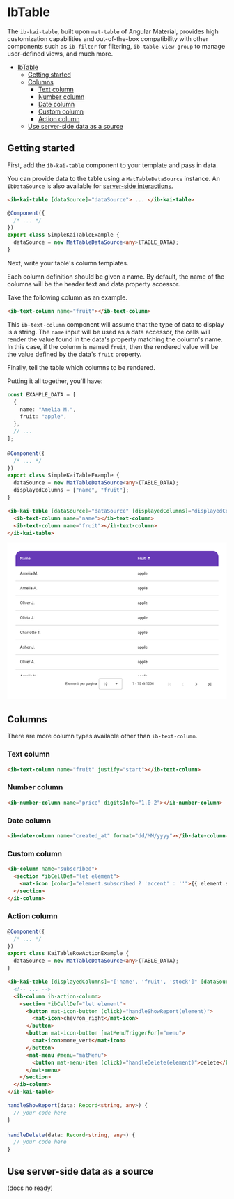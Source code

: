 # IbTable

The `ib-kai-table`, built upon `mat-table` of Angular Material, provides high customization capabilities and out-of-the-box compatibility with other components such as `ib-filter` for filtering, `ib-table-view-group` to manage user-defined views, and much more.

- [IbTable](#ibtable)
  - [Getting started](#getting-started)
  - [Columns](#columns)
    - [Text column](#text-column)
    - [Number column](#number-column)
    - [Date column](#date-column)
    - [Custom column](#custom-column)
    - [Action column](#action-column)
  - [Use server-side data as a source](#use-server-side-data-as-a-source)

<!-- TOC ignore:true -->

## Getting started

First, add the `ib-kai-table` component to your template and pass in data.

You can provide data to the table using a `MatTableDataSource` instance. An `IbDataSource` is also available for [server-side interactions.](#use-server-side-data-as-a-source)

```html
<ib-kai-table [dataSource]="dataSource"> ... </ib-kai-table>
```

```typescript
@Component({
  /* ... */
})
export class SimpleKaiTableExample {
  dataSource = new MatTableDataSource<any>(TABLE_DATA);
}
```

Next, write your table's column templates.

Each column definition should be given a name. By default, the name of the columns will be the header text and data property accessor.

Take the following column as an example.

```html
<ib-text-column name="fruit"></ib-text-column>
```

This `ib-text-column` component will assume that the type of data to display is a string. The `name` input will be used as a data accessor, the cells will render the value found in the data's property matching the column's name. In this case, if the column is named `fruit`, then the rendered value will be the value defined by the data's `fruit` property.

Finally, tell the table which columns to be rendered.

Putting it all together, you'll have:

```typescript
const EXAMPLE_DATA = [
  {
    name: "Amelia M.",
    fruit: "apple",
  },
  // ...
];

@Component({
  /* ... */
})
export class SimpleKaiTableExample {
  dataSource = new MatTableDataSource<any>(TABLE_DATA);
  displayedColumns = ["name", "fruit"];
}
```

```html
<ib-kai-table [dataSource]="dataSource" [displayedColumns]="displayedColumns">
  <ib-text-column name="name"></ib-text-column>
  <ib-text-column name="fruit"></ib-text-column>
</ib-kai-table>
```

![simple table](../../../../assets/docs/ib-kai-table/simple.png "Simple IbTable")

## Columns

There are more column types available other than `ib-text-column`.

### Text column

```html
<ib-text-column name="fruit" justify="start"></ib-text-column>
```

### Number column

```html
<ib-number-column name="price" digitsInfo="1.0-2"></ib-number-column>
```

### Date column

```html
<ib-date-column name="created_at" format="dd/MM/yyyy"></ib-date-column>
```

### Custom column

```html
<ib-column name="subscribed">
  <section *ibCellDef="let element">
    <mat-icon [color]="element.subscribed ? 'accent' : ''">{{ element.subscribed ? "done" : "close" }}</mat-icon>
  </section>
</ib-column>
```

### Action column

```typescript
@Component({
  /* ... */
})
export class KaiTableRowActionExample {
  dataSource = new MatTableDataSource<any>(TABLE_DATA);
}
```

```html
<ib-kai-table [displayedColumns]="['name', 'fruit', 'stock']" [dataSource]="dataSource">
  <!-- ... -->
  <ib-column ib-action-column>
    <section *ibCellDef="let element">
      <button mat-icon-button (click)="handleShowReport(element)">
        <mat-icon>chevron_right</mat-icon>
      </button>
      <button mat-icon-button [matMenuTriggerFor]="menu">
        <mat-icon>more_vert</mat-icon>
      </button>
      <mat-menu #menu="matMenu">
        <button mat-menu-item (click)="handleDelete(element)">delete</button>
      </mat-menu>
    </section>
  </ib-column>
</ib-kai-table>
```

```typescript
handleShowReport(data: Record<string, any>) {
  // your code here
}

handleDelete(data: Record<string, any>) {
  // your code here
}
```

## Use server-side data as a source

(docs no ready)
